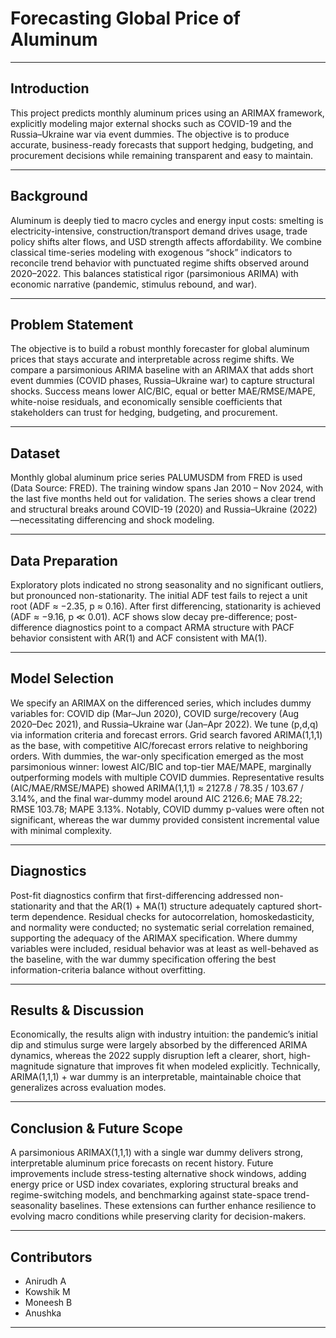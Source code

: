 # Forecasting Global Price of Aluminum

---

## Introduction
This project predicts monthly aluminum prices using an ARIMAX framework, explicitly modeling major external shocks such as COVID-19 and the Russia–Ukraine war via event dummies. The objective is to produce accurate, business-ready forecasts that support hedging, budgeting, and procurement decisions while remaining transparent and easy to maintain.

---

## Background
Aluminum is deeply tied to macro cycles and energy input costs: smelting is electricity-intensive, construction/transport demand drives usage, trade policy shifts alter flows, and USD strength affects affordability. We combine classical time-series modeling with exogenous “shock” indicators to reconcile trend behavior with punctuated regime shifts observed around 2020–2022. This balances statistical rigor (parsimonious ARIMA) with economic narrative (pandemic, stimulus rebound, and war).

---

## Problem Statement
The objective is to build a robust monthly forecaster for global aluminum prices that stays accurate and interpretable across regime shifts. We compare a parsimonious ARIMA baseline with an ARIMAX that adds short event dummies (COVID phases, Russia–Ukraine war) to capture structural shocks. Success means lower AIC/BIC, equal or better MAE/RMSE/MAPE, white-noise residuals, and economically sensible coefficients that stakeholders can trust for hedging, budgeting, and procurement.

---

## Dataset
Monthly global aluminum price series PALUMUSDM from FRED is used (Data Source: FRED). The training window spans Jan 2010 – Nov 2024, with the last five months held out for validation. The series shows a clear trend and structural breaks around COVID-19 (2020) and Russia–Ukraine (2022)—necessitating differencing and shock modeling.

---

## Data Preparation
Exploratory plots indicated no strong seasonality and no significant outliers, but pronounced non-stationarity. The initial ADF test fails to reject a unit root (ADF ≈ −2.35, p ≈ 0.16). After first differencing, stationarity is achieved (ADF ≈ −9.16, p ≪ 0.01). ACF shows slow decay pre-difference; post-difference diagnostics point to a compact ARMA structure with PACF behavior consistent with AR(1) and ACF consistent with MA(1).

---

## Model Selection
We specify an ARIMAX on the differenced series, which includes dummy variables for: COVID dip (Mar–Jun 2020), COVID surge/recovery (Aug 2020–Dec 2021), and Russia–Ukraine war (Jan–Apr 2022). We tune (p,d,q) via information criteria and forecast errors. Grid search favored ARIMA(1,1,1) as the base, with competitive AIC/forecast errors relative to neighboring orders. With dummies, the war-only specification emerged as the most parsimonious winner: lowest AIC/BIC and top-tier MAE/MAPE, marginally outperforming models with multiple COVID dummies. Representative results (AIC/MAE/RMSE/MAPE) showed ARIMA(1,1,1) ≈ 2127.8 / 78.35 / 103.67 / 3.14%, and the final war-dummy model around AIC 2126.6; MAE 78.22; RMSE 103.78; MAPE 3.13%. Notably, COVID dummy p-values were often not significant, whereas the war dummy provided consistent incremental value with minimal complexity.

---

## Diagnostics
Post-fit diagnostics confirm that first-differencing addressed non-stationarity and that the AR(1) + MA(1) structure adequately captured short-term dependence. Residual checks for autocorrelation, homoskedasticity, and normality were conducted; no systematic serial correlation remained, supporting the adequacy of the ARIMAX specification. Where dummy variables were included, residual behavior was at least as well-behaved as the baseline, with the war dummy specification offering the best information-criteria balance without overfitting.

---

## Results & Discussion
Economically, the results align with industry intuition: the pandemic’s initial dip and stimulus surge were largely absorbed by the differenced ARIMA dynamics, whereas the 2022 supply disruption left a clearer, short, high-magnitude signature that improves fit when modeled explicitly. Technically, ARIMA(1,1,1) + war dummy is an interpretable, maintainable choice that generalizes across evaluation modes.

---

## Conclusion & Future Scope
A parsimonious ARIMAX(1,1,1) with a single war dummy delivers strong, interpretable aluminum price forecasts on recent history. Future improvements include stress-testing alternative shock windows, adding energy price or USD index covariates, exploring structural breaks and regime-switching models, and benchmarking against state-space trend-seasonality baselines. These extensions can further enhance resilience to evolving macro conditions while preserving clarity for decision-makers.

---

## Contributors
- Anirudh A
- Kowshik M
- Moneesh B
- Anushka

---
